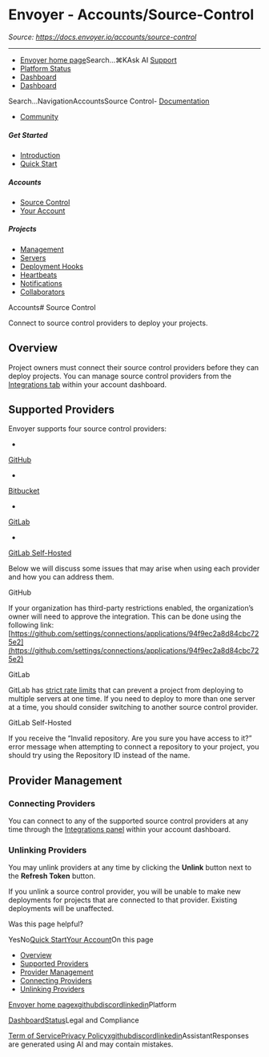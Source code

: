 # Envoyer - Accounts/Source-Control

*Source: https://docs.envoyer.io/accounts/source-control*

---

- [Envoyer home page](https://envoyer.io)Search...⌘KAsk AI
[Support](/cdn-cgi/l/email-protection#cbaea5bda4b2aeb98ba7aab9aabdaea7e5a8a4a6)
- [Platform Status](https://status.laravel.com/)
- [Dashboard](https://envoyer.io)
- [Dashboard](https://envoyer.io)

Search...NavigationAccountsSource Control- [Documentation](/introduction)
- [Community](https://discord.com/invite/laravel)
##### Get Started

- [Introduction](/introduction)
- [Quick Start](/quick-start)

##### Accounts

- [Source Control](/accounts/source-control)
- [Your Account](/accounts/your-account)

##### Projects

- [Management](/projects/management)
- [Servers](/projects/servers)
- [Deployment Hooks](/projects/deployment-hooks)
- [Heartbeats](/projects/heartbeats)
- [Notifications](/projects/notifications)
- [Collaborators](/projects/collaborators)

Accounts# Source Control

Connect to source control providers to deploy your projects.

## [​](#overview)Overview

Project owners must connect their source control providers before they can deploy projects. You can manage source control providers from the [Integrations tab](https://envoyer.io/user/profile#/integrations) within your account dashboard.

## [​](#supported-providers)Supported Providers

Envoyer supports four source control providers:

- 
[ GitHub](https://github.com)

- 
[ Bitbucket](https://bitbucket.com)

- 
[ GitLab](https://gitlab.com)

- 
[ GitLab Self-Hosted](https://about.gitlab.com/install/)

Below we will discuss some issues that may arise when using each provider and how you can address them.

GitHub

If your organization has third-party restrictions enabled, the organization’s owner will need to approve the integration. This can be done using the following link: [https://github.com/settings/connections/applications/94f9ec2a8d84cbc725e2](https://github.com/settings/connections/applications/94f9ec2a8d84cbc725e2)

GitLab

GitLab has [strict rate limits](https://docs.gitlab.com/ee/security/rate_limits.html) that can prevent a project from deploying to multiple servers at one time. If you need to deploy to more than one server at a time, you should consider switching to another source control provider.

GitLab Self-Hosted

If you receive the “Invalid repository. Are you sure you have access to it?” error message when attempting to connect a repository to your project, you should try using the Repository ID instead of the name.

## [​](#provider-management)Provider Management

### [​](#connecting-providers)Connecting Providers

You can connect to any of the supported source control providers at any time through the [Integrations panel](https://envoyer.io/user/profile#/integrations) within your account dashboard.

### [​](#unlinking-providers)Unlinking Providers

You may unlink providers at any time by clicking the **Unlink** button next to the **Refresh Token** button.

If you unlink a source control provider, you will be unable to make new deployments for projects that are connected to that provider. Existing deployments will be unaffected.

Was this page helpful?

YesNo[Quick Start](/quick-start)[Your Account](/accounts/your-account)On this page
- [Overview](#overview)
- [Supported Providers](#supported-providers)
- [Provider Management](#provider-management)
- [Connecting Providers](#connecting-providers)
- [Unlinking Providers](#unlinking-providers)

[Envoyer home page](https://envoyer.io)[x](https://x.com/laravelphp)[github](https://github.com/laravel)[discord](https://discord.com/invite/laravel)[linkedin](https://linkedin.com/company/laravel)Platform

[Dashboard](https://envoyer.io/)[Status](https://status.laravel.com/)Legal and Compliance

[Term of Service](https://envoyer.io/terms)[Privacy Policy](https://envoyer.io/privacy)[x](https://x.com/laravelphp)[github](https://github.com/laravel)[discord](https://discord.com/invite/laravel)[linkedin](https://linkedin.com/company/laravel)AssistantResponses are generated using AI and may contain mistakes.